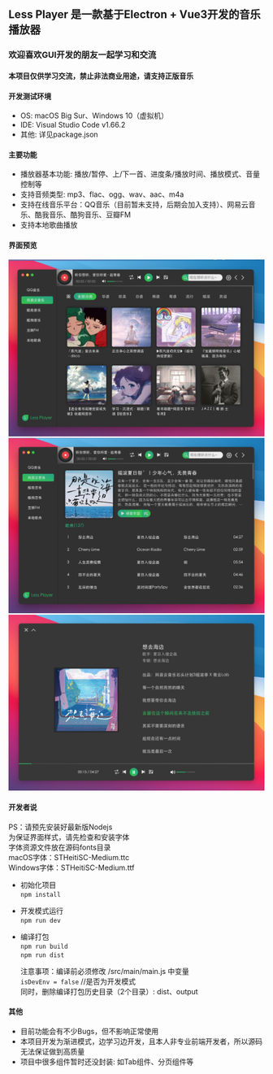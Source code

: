 ## Less Player 是一款基于Electron + Vue3开发的音乐播放器
### 欢迎喜欢GUI开发的朋友一起学习和交流

#### 本项目仅供学习交流，禁止非法商业用途，请支持正版音乐

#### 开发测试环境
* OS: macOS Big Sur、Windows 10（虚拟机）  
* IDE: Visual Studio Code v1.66.2  
* 其他: 详见package.json  

#### 主要功能
* 播放器基本功能: 播放/暂停、上/下一首、进度条/播放时间、播放模式、音量控制等  
* 支持音频类型: mp3、flac、ogg、wav、aac、m4a  
* 支持在线音乐平台：QQ音乐（目前暂未支持，后期会加入支持）、网易云音乐、酷我音乐、酷狗音乐、豆瓣FM  
* 支持本地歌曲播放  

#### 界面预览  
![snap 01.png](https://github.com/GeekLee2012/Less-Player-Desktop/blob/main/snapshots/snap%2001.png)  
![snap 02.png](https://github.com/GeekLee2012/Less-Player-Desktop/blob/main/snapshots/snap%2002.png)  
![snap 03.png](https://github.com/GeekLee2012/Less-Player-Desktop/blob/main/snapshots/snap%2003.png)  

#### 开发者说
PS：请预先安装好最新版Nodejs  
为保证界面样式，请先检查和安装字体  
字体资源文件放在源码fonts目录  
macOS字体：STHeitiSC-Medium.ttc  
Windows字体：STHeitiSC-Medium.ttf  

* 初始化项目  
  `npm install`

* 开发模式运行  
  `npm run dev`

* 编译打包  
  `npm run build`  
  `npm run dist`  
  
  注意事项：编译前必须修改 /src/main/main.js 中变量  
  `isDevEnv = false` //是否为开发模式  
  同时，删除编译打包历史目录（2个目录）:  dist、output  

#### 其他
* 目前功能会有不少Bugs，但不影响正常使用  
* 本项目开发为渐进模式，边学习边开发，且本人非专业前端开发者，所以源码无法保证做到高质量
* 项目中很多组件暂时还没封装: 如Tab组件、分页组件等
